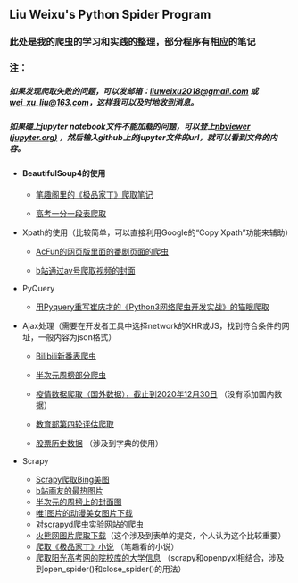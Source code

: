 ## Liu Weixu's Python Spider Program

### 此处是我的爬虫的学习和实践的整理，部分程序有相应的笔记

### 注：

##### 如果发现爬取失败的问题，可以发邮箱：liuweixu2018@gmail.com 或 wei_xu_liu@163.com，这样我可以及时地收到消息。

##### 如果碰上jupyter notebook文件不能加载的问题，可以登上[nbviewer (jupyter.org)](https://nbviewer.jupyter.org/) ，然后输入github上的jupyter文件的url，就可以看到文件的内容。

- #### BeautifulSoup4的使用

  - [笔趣阁里的《极品家丁》爬取笔记](https://github.com/liuweixu/PythonSpider/tree/master/Beautifulsoup/笔趣阁里的《极品家丁》爬取笔记)

  - [高考一分一段表爬取](https://github.com/liuweixu/PythonSpider/tree/master/Beautifulsoup/%E9%AB%98%E8%80%83%E4%B8%80%E5%88%86%E4%B8%80%E6%AE%B5%E7%88%AC%E5%8F%96)

    

- Xpath的使用（比较简单，可以直接利用Google的“Copy Xpath”功能来辅助）
  - [AcFun的网页版里面的番剧页面的爬虫](https://github.com/liuweixu/PythonSpider/tree/master/xpath/AcFun的网页版里面的番剧页面爬虫)
  
  - [b站通过av号爬取视频的封面](https://github.com/liuweixu/PythonSpider/tree/master/xpath/b站通过av号爬取视频的封面)
  
    
  
- PyQuery
  
  - [用Pyquery重写崔庆才的《Python3网络爬虫开发实战》的猫眼爬取](https://github.com/liuweixu/PythonSpider/tree/master/PyQuery/用Pyquery重写崔庆才的《Python3网络爬虫开发实战》的猫眼爬取)
  
    
  
- Ajax处理（需要在开发者工具中选择network的XHR或JS，找到符合条件的网址，一般内容为json格式）
  
  - [Bilibili新番表爬虫](https://github.com/liuweixu/PythonSpider/tree/master/Ajax/Bilibili新番表爬虫)
  
  - [半次元周榜部分爬虫](https://github.com/liuweixu/PythonSpider/tree/master/Ajax/半次元周榜部分爬虫)
  
  - [疫情数据爬取（国外数据），截止到2020年12月30日](https://github.com/liuweixu/PythonSpider/tree/master/Ajax/%E7%99%BE%E5%BA%A6%E7%96%AB%E6%83%85%E5%AE%9E%E6%97%B6%E6%95%B0%E6%8D%AE%E7%88%AC%E5%8F%96%E5%B9%B6%E5%8F%AF%E8%A7%86%E5%8C%96%EF%BC%88%E5%9B%BD%E5%A4%96%E6%95%B0%E6%8D%AE%EF%BC%89) （没有添加国内数据）
  
  - [教育部第四轮评估爬取](https://github.com/liuweixu/PythonSpider/tree/master/Ajax/%E6%95%99%E8%82%B2%E9%83%A8%E7%AC%AC%E5%9B%9B%E8%BD%AE%E8%AF%84%E4%BC%B0)
  
  - [股票历史数据](https://github.com/liuweixu/PythonSpider/tree/master/Ajax/%E8%82%A1%E7%A5%A8%E6%95%B0%E6%8D%AE%E7%88%AC%E5%8F%96) （涉及到字典的使用）
  
    
  
- Scrapy
  - [Scrapy爬取Bing美图](https://github.com/liuweixu/PythonSpider/tree/master/Scrapy/Bing美图/Bing)
  - [b站画友的最热图片](https://github.com/liuweixu/PythonSpider/tree/master/Scrapy/b站画友的最热图)
  - [半次元的周榜上的封面图](https://github.com/liuweixu/PythonSpider/tree/master/Scrapy/半次元的周榜上的封面图)
  - [唯1图片的动漫美女图片下载](https://github.com/liuweixu/PythonSpider/tree/master/Scrapy/唯1图片的动漫美女图片下载)
  - [对scrapyd爬虫实验网站的爬虫](https://github.com/liuweixu/PythonSpider/tree/master/Scrapy/对scrapyd爬虫实验网站的爬虫)
  - [火熊网图片爬取下载](https://github.com/liuweixu/PythonSpider/tree/master/Scrapy/火熊网图片爬取下载)（这个涉及到表单的提交，个人认为这个比较重要）
  - [爬取《极品家丁》小说](https://github.com/liuweixu/PythonSpider/tree/master/Scrapy/爬取《极品家丁》小说) （笔趣看的小说）
  - [爬取阳光高考网的院校库的大学信息](https://github.com/liuweixu/PythonSpider/tree/master/Scrapy/爬取阳光高考网的大学信息/gaokao) （scrapy和openpyxl相结合，涉及到open_spider()和close_spider()的用法）